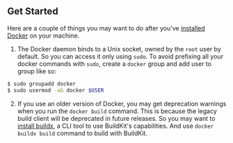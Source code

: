 ## Get Started

Here are a couple of things you may want to do after you've [installed Docker](https://docs.docker.com/engine/install/) on your machine.

1. The Docker daemon binds to a Unix socket, owned by the `root` user by default. So you can access it only using `sudo`. To avoid prefixing all your docker commands with `sudo`, create a `docker` group and add user to group like so:

```sh
$ sudo groupadd docker
$ sudo usermod -aG docker $USER
```

2. If you use an older version of Docker, you may get deprecation warnings when you run the `docker build` command. This is because the legacy build client will be deprecated in future releases. So you may want to [install buildx](https://github.com/docker/buildx), a CLI tool to use BuildKit's capabilities. And use `docker buildx build` command to build with BuildKit.
